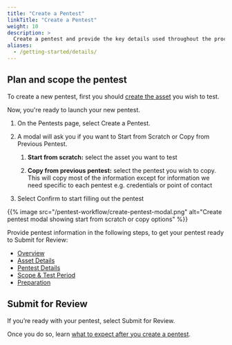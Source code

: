 ```yaml
---
title: "Create a Pentest"
linkTitle: "Create a Pentest"
weight: 10
description: >
  Create a pentest and provide the key details used throughout the process.
aliases:
  - /getting-started/details/
---
```


## Plan and scope the pentest

To create a new pentest, first you should [create the asset](/assets/) you wish to test.

Now, you're ready to launch your new pentest.

1. On the Pentests page, select Create a Pentest.

2. A modal will ask you if you want to Start from Scratch or Copy from Previous Pentest.

   1. **Start from scratch:** select the asset you want to test

   2. **Copy from previous pentest:** select the pentest you wish to copy. This will copy most of the information except for information we need specific to each pentest e.g. credentials or point of contact

3. Select Confirm to start filling out the pentest

{{% image src="/pentest-workflow/create-pentest-modal.png" alt="Create pentest modal showing start from scratch or copy options" %}}


Provide pentest information in the following steps, to get your pentest ready to Submit for Review:

- [Overview](/pentests/create-pentest/overview)
- [Asset Details](/pentests/create-pentest/asset-details)
- [Pentest Details](/pentests/create-pentest/pentest-details)
- [Scope & Test Period](/pentests/create-pentest/scope-and-test-period)
- [Preparation](/pentests/create-pentest/preparation)

## Submit for Review

If you’re ready with your pentest, select Submit for Review.

Once you do so, learn [what to expect after you create a pentest](/getting-started/what-to-expect/).

